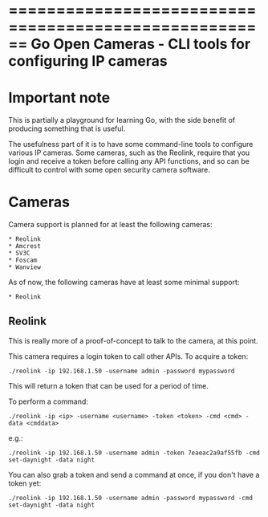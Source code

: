 ======================================================
Go Open Cameras - CLI tools for configuring IP cameras
======================================================

Important note
===============
This is partially a playground for learning Go, with the side benefit of
producing something that is useful.

The usefulness part of it is to have some command-line tools to configure
various IP cameras.  Some cameras, such as the Reolink, require that you
login and receive a token before calling any API functions, and so can be
difficult to control with some open security camera software.


Cameras
=======
Camera support is planned for at least the following cameras:

    * Reolink
    * Amcrest
    * SV3C
    * Foscam
    * Wanview

As of now, the following cameras have at least some minimal support:

    * Reolink



Reolink
-------
This is really more of a proof-of-concept to talk to the camera, at this point.

This camera requires a login token to call other APIs.  To acquire a token:


    ./reolink -ip 192.168.1.50 -username admin -password mypassword

This will return a token that can be used for a period of time.


To perform a command:

    ./reolink -ip <ip> -username <username> -token <token> -cmd <cmd> -data <cmddata>

e.g.:

    ./reolink -ip 192.168.1.50 -username admin -token 7eaeac2a9af55fb -cmd set-daynight -data night

You can also grab a token and send a command at once, if you don't have a token yet:

    ./reolink -ip 192.168.1.50 -username admin -password mypassword -cmd set-daynight -data night
